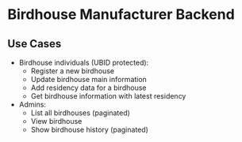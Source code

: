 # Birdhouse Manufacturer Backend

## Use Cases

- Birdhouse individuals (UBID protected):
  - Register a new birdhouse
  - Update birdhouse main information
  - Add residency data for a birdhouse
  - Get birdhouse information with latest residency
- Admins:
  - List all birdhouses (paginated)
  - View birdhouse
  - Show birdhouse history (paginated)
